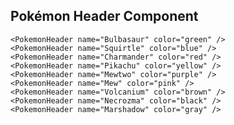## Pokémon Header Component
    <PokemonHeader name="Bulbasaur" color="green" />
    <PokemonHeader name="Squirtle" color="blue" />
    <PokemonHeader name="Charmander" color="red" />
    <PokemonHeader name="Pikachu" color="yellow" />
    <PokemonHeader name="Mewtwo" color="purple" />
    <PokemonHeader name="Mew" color="pink" />
    <PokemonHeader name="Volcanium" color="brown" />
    <PokemonHeader name="Necrozma" color="black" />
    <PokemonHeader name="Marshadow" color="gray" />
